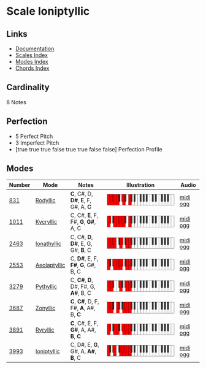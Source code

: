 # Scale Ioniptyllic

## Links

- [Documentation](index.md)
- [Scales Index](Scales.md)
- [Modes Index](Modes.md)
- [Chords Index](Chords.md)

## Cardinality

8 Notes

## Perfection

- 5 Perfect Pitch
- 3 Imperfect Pitch
- [true true true false true true false false] Perfection Profile

## Modes

| Number | Mode | Notes | Illustration | Audio |
|--------|------|-------|--------------|-------|
| [831](https://ianring.com/musictheory/scales/831) | [Rodyllic](ModeRodyllic.md) | **C**, C#, D, **D#**, **E**, F, G#, A, **C** | ![CNaturalRodyllic](ModeCNaturalRodyllic.png) | [midi](ModeCNaturalRodyllic.mid) [ogg](ModeCNaturalRodyllic.ogg) | 
| [1011](https://ianring.com/musictheory/scales/1011) | [Kycryllic](ModeKycryllic.md) | C, C#, **E**, F, F#, **G**, **G#**, A, C | ![CNaturalKycryllic](ModeCNaturalKycryllic.png) | [midi](ModeCNaturalKycryllic.mid) [ogg](ModeCNaturalKycryllic.ogg) | 
| [2463](https://ianring.com/musictheory/scales/2463) | [Ionathyllic](ModeIonathyllic.md) | C, C#, **D**, **D#**, E, G, G#, **B**, C | ![CNaturalIonathyllic](ModeCNaturalIonathyllic.png) | [midi](ModeCNaturalIonathyllic.mid) [ogg](ModeCNaturalIonathyllic.ogg) | 
| [2553](https://ianring.com/musictheory/scales/2553) | [Aeolaptyllic](ModeAeolaptyllic.md) | C, **D#**, E, F, **F#**, **G**, G#, B, C | ![CNaturalAeolaptyllic](ModeCNaturalAeolaptyllic.png) | [midi](ModeCNaturalAeolaptyllic.mid) [ogg](ModeCNaturalAeolaptyllic.ogg) | 
| [3279](https://ianring.com/musictheory/scales/3279) | [Pythyllic](ModePythyllic.md) | C, **C#**, **D**, D#, F#, G, **A#**, B, C | ![CNaturalPythyllic](ModeCNaturalPythyllic.png) | [midi](ModeCNaturalPythyllic.mid) [ogg](ModeCNaturalPythyllic.ogg) | 
| [3687](https://ianring.com/musictheory/scales/3687) | [Zonyllic](ModeZonyllic.md) | **C**, **C#**, D, F, F#, **A**, A#, B, **C** | ![CNaturalZonyllic](ModeCNaturalZonyllic.png) | [midi](ModeCNaturalZonyllic.mid) [ogg](ModeCNaturalZonyllic.ogg) | 
| [3891](https://ianring.com/musictheory/scales/3891) | [Ryryllic](ModeRyryllic.md) | **C**, C#, E, F, **G#**, A, A#, **B**, **C** | ![CNaturalRyryllic](ModeCNaturalRyryllic.png) | [midi](ModeCNaturalRyryllic.mid) [ogg](ModeCNaturalRyryllic.ogg) | 
| [3993](https://ianring.com/musictheory/scales/3993) | [Ioniptyllic](ModeIoniptyllic.md) | C, D#, E, **G**, G#, A, **A#**, **B**, C | ![CNaturalIoniptyllic](ModeCNaturalIoniptyllic.png) | [midi](ModeCNaturalIoniptyllic.mid) [ogg](ModeCNaturalIoniptyllic.ogg) | 
